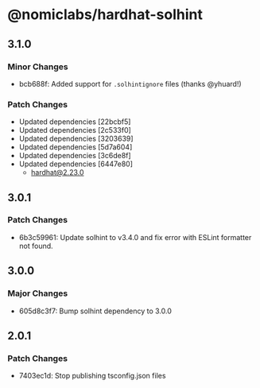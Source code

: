 # @nomiclabs/hardhat-solhint

## 3.1.0

### Minor Changes

- bcb688f: Added support for `.solhintignore` files (thanks @yhuard!)

### Patch Changes

- Updated dependencies [22bcbf5]
- Updated dependencies [2c533f0]
- Updated dependencies [3203639]
- Updated dependencies [5d7a604]
- Updated dependencies [3c6de8f]
- Updated dependencies [6447e80]
  - hardhat@2.23.0

## 3.0.1

### Patch Changes

- 6b3c59961: Update solhint to v3.4.0 and fix error with ESLint formatter not found.

## 3.0.0

### Major Changes

- 605d8c3f7: Bump solhint dependency to 3.0.0

## 2.0.1

### Patch Changes

- 7403ec1d: Stop publishing tsconfig.json files
